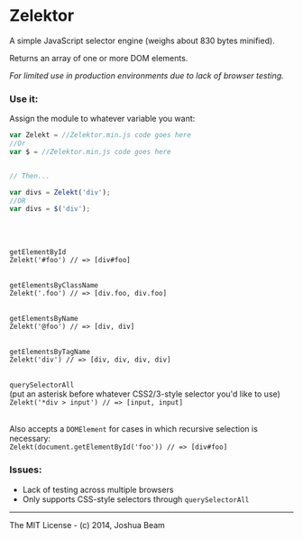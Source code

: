 # Zelektor

A simple JavaScript selector engine (weighs about 830 bytes minified).

Returns an array of one or more DOM elements.

*For limited use in production environments due to lack of browser testing.*

### Use it:

Assign the module to whatever variable you want:
```javascript
var Zelekt = //Zelektor.min.js code goes here
//Or
var $ = //Zelektor.min.js code goes here


// Then...

var divs = Zelekt('div');
//OR
var divs = $('div');
```

<br><br>

`getElementById`<br>
`Zelekt('#foo') // => [div#foo]`<br><br>

`getElementsByClassName`<br>
`Zelekt('.foo') // => [div.foo, div.foo]`<br><br>

`getElementsByName`<br>
`Zelekt('@foo') // => [div, div]`<br><br>

`getElementsByTagName`<br>
`Zelekt('div') // => [div, div, div, div]`<br><br>

`querySelectorAll`<br>
(put an asterisk before whatever CSS2/3-style selector you'd like to use)<br>
`Zelekt('*div > input') // => [input, input]`<br><br>

Also accepts a `DOMElement` for cases in which recursive selection is necessary:<br>
`Zelekt(document.getElementById('foo')) // => [div#foo]`

### Issues:

- Lack of testing across multiple browsers
- Only supports CSS-style selectors through `querySelectorAll`

<hr>

The MIT License - (c) 2014, Joshua Beam